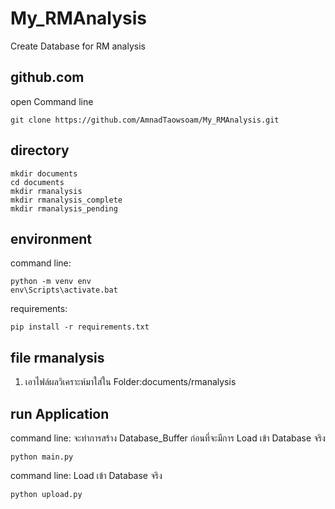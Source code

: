 # My_RMAnalysis
Create Database for RM analysis

## github.com
open Command line

    git clone https://github.com/AmnadTaowsoam/My_RMAnalysis.git

## directory
    mkdir documents
    cd documents
    mkdir rmanalysis
    mkdir rmanalysis_complete
    mkdir rmanalysis_pending
## environment 
command line:

    python -m venv env
    env\Scripts\activate.bat

requirements:

    pip install -r requirements.txt

## file rmanalysis
1. เอาไฟล์ผลวิเคราะห์มาใส่ใน Folder:documents/rmanalysis

## run Application
command line: จะทำการสร้าง Database_Buffer ก่อนที่จะมีการ Load เข้า Database จริง

    python main.py

command line: Load เข้า Database จริง

    python upload.py
    


